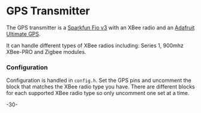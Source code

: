 # GPS Transmitter

The GPS transmitter is a [Sparkfun Fio v3](https://learn.sparkfun.com/tutorials/pro-micro--fio-v3-hookup-guide) with an XBee radio and an [Adafruit Ultimate GPS](https://learn.adafruit.com/adafruit-ultimate-gps).

It can handle different types of XBee radios including: Series 1, 900mhz XBee-PRO and Zigbee modules.

### Configuration

Configuration is handled in `config.h`.  Set the GPS pins and uncomment the block that matches the XBee radio type you have.  There are different blocks for each supported XBee radio type so only uncomment one set at a time.

-30-
